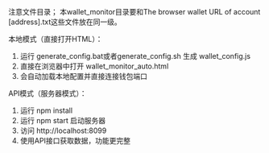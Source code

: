 注意文件目录；
本wallet_monitor目录要和The browser wallet URL of account [address].txt这些文件放在同一级。

  本地模式（直接打开HTML）：
  1. 运行 generate_config.bat或者generate_config.sh 生成 wallet_config.js
  2. 直接在浏览器中打开 wallet_monitor_auto.html
  3. 会自动加载本地配置并直接连接钱包端口

  API模式（服务器模式）：
  1. 运行 npm install  
  2. 运行 npm start 启动服务器
  3. 访问 http://localhost:8099
  4. 使用API接口获取数据，功能更完整